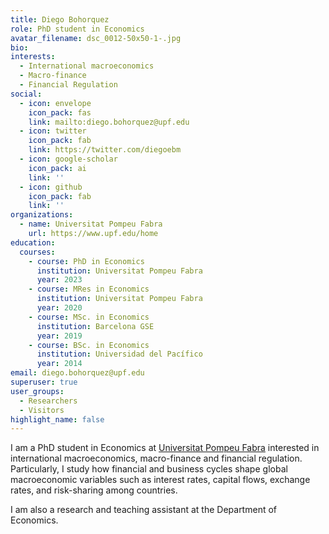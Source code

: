 ```yaml
---
title: Diego Bohorquez
role: PhD student in Economics
avatar_filename: dsc_0012-50x50-1-.jpg
bio:
interests:
  - International macroeconomics
  - Macro-finance
  - Financial Regulation
social:
  - icon: envelope
    icon_pack: fas
    link: mailto:diego.bohorquez@upf.edu
  - icon: twitter
    icon_pack: fab
    link: https://twitter.com/diegoebm
  - icon: google-scholar
    icon_pack: ai
    link: ''
  - icon: github
    icon_pack: fab
    link: ''
organizations:
  - name: Universitat Pompeu Fabra
    url: https://www.upf.edu/home
education:
  courses:
    - course: PhD in Economics
      institution: Universitat Pompeu Fabra
      year: 2023
    - course: MRes in Economics
      institution: Universitat Pompeu Fabra
      year: 2020
    - course: MSc. in Economics
      institution: Barcelona GSE
      year: 2019
    - course: BSc. in Economics
      institution: Universidad del Pacífico
      year: 2014
email: diego.bohorquez@upf.edu
superuser: true
user_groups:
  - Researchers
  - Visitors
highlight_name: false
---
```

I am a PhD student in Economics at [Universitat Pompeu Fabra](https://www.upf.edu/home) interested in international macroeconomics, macro-finance and financial regulation. Particularly, I study how financial and business cycles shape global macroeconomic variables such as interest rates, capital flows, exchange rates, and risk-sharing among countries.

I am also a research and teaching assistant at the Department of Economics.

